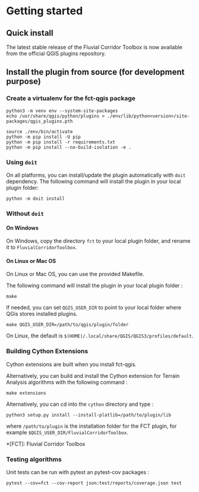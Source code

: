 # Getting started

## Quick install

The latest stable release of the Fluvial Corridor Toolbox is now available from the official QGIS plugins repository. 

## Install the plugin from source (for development purpose)

### Create a virtualenv for the fct-qgis package

    python3 -m venv env --system-site-packages
    echo /usr/share/qgis/python/plugins > ./env/lib/python<version>/site-packages/qgis_plugins.pth

    source ./env/bin/activate
    python -m pip install -U pip
    python -m pip install -r requirements.txt
    python -m pip install --no-build-isolation -e .


### Using `doit`

On all platforms, you can install/update the plugin automatically with `doit` dependency.
The following command will install the plugin in your local plugin folder:

    python -m doit install

### Without `doit`

#### On Windows

On Windows, copy the directory `fct` to your local plugin folder,
and rename it to `FluvialCorridorToolbox`.

#### On Linux or Mac OS

On Linux or Mac OS, you can use the provided Makefile.

The following command will install the plugin in your local plugin folder :

    make

If needed, you can set `QGIS_USER_DIR`
to point to your local folder where QGis stores installed plugins.

	make QGIS_USER_DIR=/path/to/qgis/plugin/folder

On Linux, the default is `$(HOME)/.local/share/QGIS/QGIS3/profiles/default`.

### Building Cython Extensions

Cython extensions are built when you install fct-qgis. 

Alternatively, you can build and install the Cython extension for Terrain Analysis algorithms
with the following command :

    make extensions

Alternatively, you can cd into the `cython` directory and type :

	python3 setup.py install --install-platlib=/path/to/plugin/lib

where `/path/to/plugin` is the installation folder for the FCT plugin,
for example `$QGIS_USER_DIR/FluvialCorridorToolbox`.

*[FCT]: Fluvial Corridor Toolbox

### Testing algorithms

Unit tests can be run with pytest an pytest-cov packages : 

    pytest --cov=fct --cov-report json:test/reports/coverage.json test

